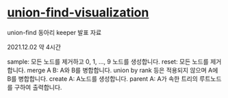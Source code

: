 # [union-find-visualization](http://union-find.kro.kr)
union-find 동아리 keeper 발표 자료

2021.12.02 약 4시간

sample:
  모든 노드를 제거하고
  0, 1, ..., 9 노드를 생성합니다.
reset:
  모든 노드를 제거합니다.
merge A B:
  A와 B를 병합합니다.
  union by rank 등은 적용되지 않으며 A에 B를 병합합니다.
create A:
  A노드를 생성합니다.
parent A:
  A가 속한 트리의 루트노드를 구하여 출력합니다.
